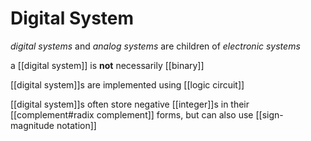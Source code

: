 # Digital System

_digital systems_ and _analog systems_ are children of _electronic systems_

a [[digital system]] is **not** necessarily [[binary]]

[[digital system]]s are implemented using [[logic circuit]]

[[digital system]]s often store negative [[integer]]s in their [[complement#radix complement]] forms, but can also use [[sign-magnitude notation]]

